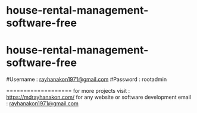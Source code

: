 # house-rental-management-software-free
# house-rental-management-software-free
#Username : rayhanakon1971@gmail.com
#Password : rootadmin

===================
for more projects visit : https://mdrayhanakon.com/
for any website or software development 
email : rayhanakon1971@gmail.com
